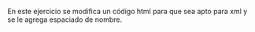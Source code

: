 En este ejercicio se modifica un código html para que sea apto para xml y se le agrega espaciado de nombre.